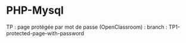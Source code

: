 # PHP-Mysql
TP : page protégée par mot de passe (OpenClassroom) : branch : TP1-protected-page-with-password
